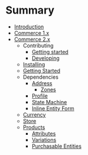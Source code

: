 # Summary

* [Introduction](README.md)
* [Commerce 1.x](v1/README.md)
* [Commerce 2.x](v2/README.md)
  * Contributing
    * [Getting started](v2/contributing/getting-started.md)
    * [Developing](v2/contributing/developing.md)
  * [Installing](v2/install.md)
  * [Getting Started](v2/getting-started.md)
  * Dependencies
    * [Address](v2/dependencies/address/README.md)
      * [Zones](v2/dependencies/address/zones.md)
    * [Profile](v2/dependencies/profile.md)
    * [State Machine](v2/dependencies/state-machine.md)
    * [Inline Entity Form](v2/dependencies/ief.md)
  * [Currency](v2/currency.md)
  * [Store](v2/store.md)
  * [Products](v2/product/index.md)
      * [Attributes](v2/product/product-attributes.md)
      * [Variations](v2/product/products.md)
      * [Purchasable Entities](v2/product/purchasable-entities.md)
